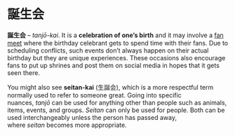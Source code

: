 # 誕生会

**誕生会** – *tanjō-kai*. It is a **celebration of one’s birth** and it may involve a [fan meet](https://seiyuu.yakuaru.com/%E3%83%95%E3%82%A1%E3%83%B3%E3%83%9F%E3%83%BC%E3%83%86%E3%82%A3%E3%83%B3%E3%82%B0%20-%20%E3%83%95%E3%82%A1%E3%83%B3%E3%83%9F) where the birthday celebrant gets to spend time with their fans. Due to scheduling conflicts, such events don’t always happen on their actual birthday but they are unique experiences. These occasions also encourage fans to put up shrines and post them on social media in hopes that it gets seen there. 

You might also see **seitan-kai** (生誕会), which is a more respectful term normally used to refer to someone great. Going into specific nuances, *tanjō* can be used for anything other than people such as animals, items, events, and groups. *Seitan* can only be used for people. Both can be used interchangeably unless the person has passed away, where *seitan* becomes more appropriate.
